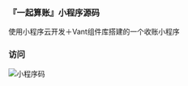### 『一起算账』小程序源码

使用小程序云开发＋Vant组件库搭建的一个收账小程序

### 访问

![小程序码](https://677a-gzhiyi-154dd4-1256703754.tcb.qcloud.la/gh_37025334a047_258.jpg?sign=dd6658715e72decd2dee35f1010d2b8d&t=1545806236)
